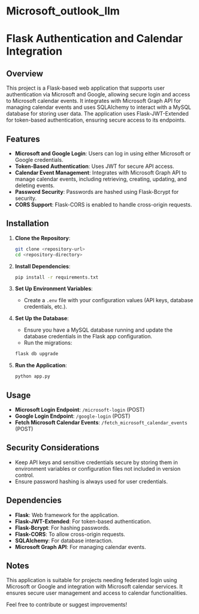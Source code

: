 # Microsoft_outlook_llm

# Flask Authentication and Calendar Integration

## Overview

This project is a Flask-based web application that supports user authentication via Microsoft and Google, allowing secure login and access to Microsoft calendar events. It integrates with Microsoft Graph API for managing calendar events and uses SQLAlchemy to interact with a MySQL database for storing user data. The application uses Flask-JWT-Extended for token-based authentication, ensuring secure access to its endpoints.

## Features

- **Microsoft and Google Login**: Users can log in using either Microsoft or Google credentials.
- **Token-Based Authentication**: Uses JWT for secure API access.
- **Calendar Event Management**: Integrates with Microsoft Graph API to manage calendar events, including retrieving, creating, updating, and deleting events.
- **Password Security**: Passwords are hashed using Flask-Bcrypt for security.
- **CORS Support**: Flask-CORS is enabled to handle cross-origin requests.

## Installation

1. **Clone the Repository**:
   ```bash
   git clone <repository-url>
   cd <repository-directory>
   ```

2. **Install Dependencies**:
   ```bash
   pip install -r requirements.txt
   ```

3. **Set Up Environment Variables**:
   - Create a `.env` file with your configuration values (API keys, database credentials, etc.).

4. **Set Up the Database**:
   - Ensure you have a MySQL database running and update the database credentials in the Flask app configuration.
   - Run the migrations:
   ```bash
   flask db upgrade
   ```

5. **Run the Application**:
   ```bash
   python app.py
   ```

## Usage

- **Microsoft Login Endpoint**: `/microsoft-login` (POST)
- **Google Login Endpoint**: `/google-login` (POST)
- **Fetch Microsoft Calendar Events**: `/fetch_microsoft_calendar_events` (POST)

## Security Considerations

- Keep API keys and sensitive credentials secure by storing them in environment variables or configuration files not included in version control.
- Ensure password hashing is always used for user credentials.

## Dependencies

- **Flask**: Web framework for the application.
- **Flask-JWT-Extended**: For token-based authentication.
- **Flask-Bcrypt**: For hashing passwords.
- **Flask-CORS**: To allow cross-origin requests.
- **SQLAlchemy**: For database interaction.
- **Microsoft Graph API**: For managing calendar events.

## Notes

This application is suitable for projects needing federated login using Microsoft or Google and integration with Microsoft calendar services. It ensures secure user management and access to calendar functionalities.

Feel free to contribute or suggest improvements!

